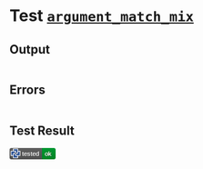 # Test [`argument_match_mix`](/doc/structure/arguments.md#L48)

## Output

```,plain
```

## Errors

```,plain
```

## Test Result

![OK](/doc/structure/.test/argument_match_mix.png)
